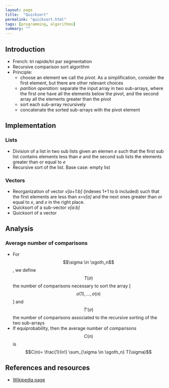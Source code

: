 ```yaml
---
layout: page
title:  "Quicksort"
permalink: "quicksort.html"
tags: [programming, algorithms]
summary: ""
---
```

$$
\newcommand{\sgoth}{\mathfrak{S}}
$$

## Introduction
* French: tri rapide/tri par segmentation
* Recursive comparison sort algorithm
* Principle:
    - choose an element we call the *pivot*. As a simplification, consider the first element, but there are other relevant choices
    - *parition operation*: separate the input array in two sub-arrays, where the first one have all the elements below the pivot, and the second array all the elements greater than the pivot
    - sort each sub-array recursively
    - concatenate the sorted sub-arrays with the pivot element


## Implementation
### Lists
* Division of a list in two sub lists given an elemen *e* such that the first sub list contains elements less than *e* and the second sub lists the elements greater than or equal to *e*
* Recursive sort of the list. Base case: empty list

### Vectors
* Reorganization of vector *v[a+1:b]* (indexes 1+1 to b included) such that the first elements are less than *x=v[a]* and the next ones greater than or equal to *x*, and *x* in the right place.
* Quicksort of a sub-vector *v[a:b]*
* Quicksort of a vector


## Analysis
### Average number of comparisons
* For $$\sigma \in \sgoth_n$$, we define $$T(\sigma)$$ the number of comparisons necessary to sort the array [$$\sigma(1), \dots, \sigma(n)$$] and $$T'(\sigma)$$ the number of comparisons associated to the recursive sorting of the two sub-arrays
* If equiprobability, then the average number of comparisons $$C(n)$$ is $$C(n)= \frac{1}{n!} \sum_{\sigma \in \sgoth_n} T(\sigma)$$


## References and resources
* [Wikipedia page](https://en.wikipedia.org/wiki/Quicksort)
